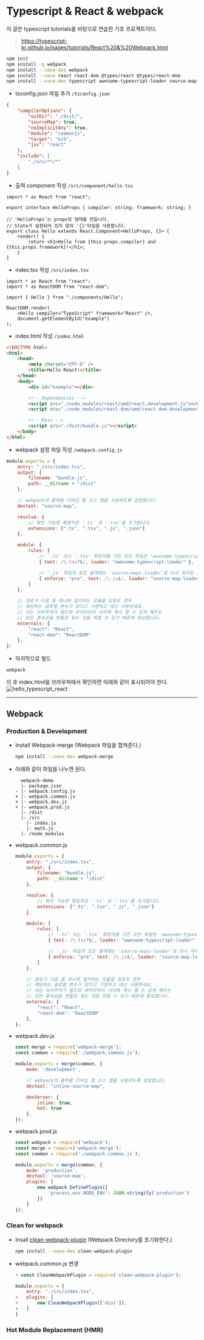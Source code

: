 # Typescript & React & webpack

이 글은 typescript tutorials를 바탕으로 연습한 기초 프로젝트이다.

> https://typescript-kr.github.io/pages/tutorials/React%20&%20Webpack.html

```bash
npm init
npm install -g webpack
npm install --save-dev webpack 
npm install --save react react-dom @types/react @types/react-dom
npm install --save-dev typescript awesome-typescript-loader source-map-loader
```

- tsconfig.json 파일 추가 `/tsconfig.json`
```json
{
    "compilerOptions": {
        "outDir": "./dist/",
        "sourceMap": true,
        "noImplicitAny": true,
        "module": "commonjs",
        "target": "es5",
        "jsx": "react"
    },
    "include": [
        "./src/**/*"
    ]
}
```

- 출력 component 작성 `/src/component/hello.tsx`
```react
import * as React from "react";

export interface HelloProps { compiler: string; framework: string; }

// 'HelloProps'는 props의 형태을 만듭니다.
// State가 설정되어 있지 않아 '{}'타입을 사용합니다.
export class Hello extends React.Component<HelloProps, {}> {
    render() {
        return <h1>Hello from {this.props.compiler} and {this.props.framework}!</h1>;
    }
}
```

- index.tsx  작성 `/src/index.tsx`
```react
import * as React from "react";
import * as ReactDOM from "react-dom";

import { Hello } from "./components/Hello";

ReactDOM.render(
    <Hello compiler="TypeScript" framework="React" />,
    document.getElementById("example")
);
```

- index.html 작성 `/index.html`
```html
<!DOCTYPE html>
<html>
    <head>
        <meta charset="UTF-8" />
        <title>Hello React!</title>
    </head>
    <body>
        <div id="example"></div>

        <!-- Dependencies -->
        <script src="./node_modules/react/umd/react.development.js"></script>
        <script src="./node_modules/react-dom/umd/react-dom.development.js"></script>

        <!-- Main -->
        <script src="./dist/bundle.js"></script>
    </body>
</html>
```

- webpack 설정 파일 작성 `/webpack.config.js`
```javascript
module.exports = {
    entry: "./src/index.tsx",
    output: {
        filename: "bundle.js",
        path: __dirname + "/dist"
    },

    // webpack의 출력을 디버깅 할 소스 맵을 사용하도록 설정합니다.
    devtool: "source-map",

    resolve: {
        // 확인 가능한 확장자로 '.ts' 및 '.tsx'를 추가합니다.
        extensions: [".ts", ".tsx", ".js", ".json"]
    },

    module: {
        rules: [
            // '.ts' 또는 '.tsx' 확장자를 가진 모든 파일은 'awesome-typescript-loader'에 의해 처리됩니다.
            { test: /\.tsx?$/, loader: "awesome-typescript-loader" },

            // '.js' 파일의 모든 출력에는 'source-maps-loader'로 다시 처리된 소스 맵이 있습니다.
            { enforce: "pre", test: /\.js$/, loader: "source-map-loader" }
        ]
    },

    // 경로가 다음 중 하나와 일치하는 모듈을 임포트 경우
    // 해당하는 글로벌 변수가 있다고 가정하고 대신 사용하세요.
    // 이는 브라우저가 빌드와 라이브러리 사이에 캐시 할 수 있게 해주는
    // 모든 종속성을 번들로 묶는 것을 피할 수 있기 때문에 중요합니다.
    externals: {
        "react": "React",
        "react-dom": "ReactDOM"
    },
};
```

- 마지막으로 빌드
```
webpack
```

이 후 index.html을 브라우져에서 확인하면 아래와 같이 표시되어야 한다.
![hello_typescript_react](./images/hello_typescript_react.png)



---

## Webpack

### Production & Development

- Install Webpack-merge (Webpack 파일을 합쳐준다.)

  ```bash
  npm install --save-dev webpack-merge
  ```

- 아래와 같이 파일을 나누면 된다.

  ```
    webpack-demo
    |- package.json
  - |- webpack.config.js
  + |- webpack.common.js
  + |- webpack.dev.js
  + |- webpack.prod.js
    |- /dist
    |- /src
      |- index.js
      |- math.js
    |- /node_modules
  ```

- webpack.common.js

  ```javascript
  module.exports = {
      entry: "./src/index.tsx",
      output: {
          filename: "bundle.js",
          path: __dirname + "/dist"
      },
  
      resolve: {
          // 확인 가능한 확장자로 '.ts' 및 '.tsx'를 추가합니다.
          extensions: [".ts", ".tsx", ".js", ".json"]
      },
  
      module: {
          rules: [
              // '.ts' 또는 '.tsx' 확장자를 가진 모든 파일은 'awesome-typescript-loader'에 의해 처리됩니다.
              { test: /\.tsx?$/, loader: "awesome-typescript-loader" },
  
              // '.js' 파일의 모든 출력에는 'source-maps-loader'로 다시 처리된 소스 맵이 있습니다.
              { enforce: "pre", test: /\.js$/, loader: "source-map-loader" }
          ]
      },
  
      // 경로가 다음 중 하나와 일치하는 모듈을 임포트 경우
      // 해당하는 글로벌 변수가 있다고 가정하고 대신 사용하세요.
      // 이는 브라우저가 빌드와 라이브러리 사이에 캐시 할 수 있게 해주는
      // 모든 종속성을 번들로 묶는 것을 피할 수 있기 때문에 중요합니다.
      externals: {
          "react": "React",
          "react-dom": "ReactDOM"
      },
  };
  ```

- webpack.dev.js

  ```javascript
  const merge = require('webpack-merge');
  const common = require('./webpack.common.js');
  
  module.exports = merge(common, {
      mode: 'development',
  
      // webpack의 출력을 디버깅 할 소스 맵을 사용하도록 설정합니다.
      devtool: "inline-source-map",
  
      devServer: {
          inline: true,
          hot: true
      },
  });
  ```

- webpack.prod.js

  ```javascript
  const webpack = require('webpack');
  const merge = require('webpack-merge');
  const common = require('./webpack.common.js');
  
  module.exports = merge(common, {
      mode: 'production',
      devtool: 'source-map',
      plugins: [
          new webpack.DefinePlugin({
              'process.env.NODE_ENV': JSON.stringify('production')
          })
      ]
  });
  ```

### Clean for webpack

- Insall [clean-webpack-plugin](https://github.com/johnagan/clean-webpack-plugin) (Webpack Directory를 초기화한다.)

  ```bash
  npm install --save-dev clean-webpack-plugin
  ```

- webpack.common.js 변경

  ```javascript
  + const CleanWebpackPlugin = require('clean-webpack-plugin');
  
  module.exports = {
      entry: "./src/index.tsx",
  +   plugins: [
  +       new CleanWebpackPlugin(['dist']),
  +   ]
  }
  ```

  

### Hot Module Replacement (HMR)

